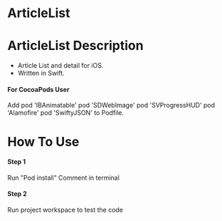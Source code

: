 # ArticleList
# ArticleList Description
- Article List and detail for iOS.
- Written in Swift.

#### For CocoaPods User
Add pod 'IBAnimatable'
   pod 'SDWebImage'
   pod 'SVProgressHUD'
   pod 'Alamofire'
   pod 'SwiftyJSON'
   to Podfile.

# How To Use
#### Step 1
Run "Pod install" Comment in terminal 
#### Step 2
Run project workspace to test the code 
